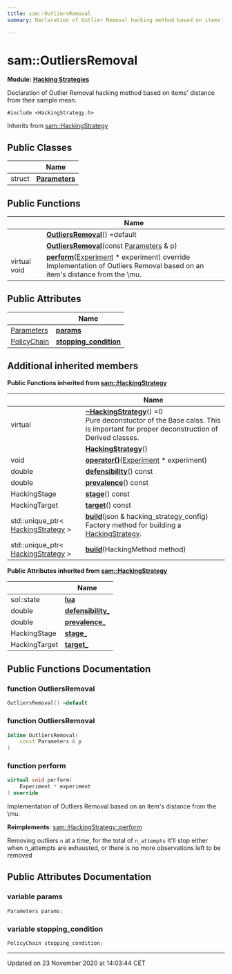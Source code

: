 ```yaml
---
title: sam::OutliersRemoval
summary: Declaration of Outlier Removal hacking method based on items' distance from their sample mean.  

---
```


# sam::OutliersRemoval


**Module:** **[Hacking Strategies](/doxygen/Modules/group___hacking_strategies/)**

Declaration of Outlier Removal hacking method based on items' distance from their sample mean. 

`#include <HackingStrategy.h>`


Inherits from [sam::HackingStrategy](/doxygen/Classes/classsam_1_1_hacking_strategy/)



## Public Classes

|                | Name           |
| -------------- | -------------- |
| struct | **[Parameters](/doxygen/Classes/structsam_1_1_outliers_removal_1_1_parameters/)**  |








## Public Functions

|                | Name           |
| -------------- | -------------- |
|  | **[OutliersRemoval](/doxygen/Classes/classsam_1_1_outliers_removal/#function-outliersremoval)**() =default  |
|  | **[OutliersRemoval](/doxygen/Classes/classsam_1_1_outliers_removal/#function-outliersremoval)**(const [Parameters](/doxygen/Classes/structsam_1_1_outliers_removal_1_1_parameters/) & p)  |
| virtual void | **[perform](/doxygen/Classes/classsam_1_1_outliers_removal/#function-perform)**([Experiment](/doxygen/Classes/classsam_1_1_experiment/) * experiment) override <br>Implementation of Outliers Removal based on an item's distance from the \mu.  |


## Public Attributes

|                | Name           |
| -------------- | -------------- |
| [Parameters](/doxygen/Classes/structsam_1_1_outliers_removal_1_1_parameters/) | **[params](/doxygen/Classes/classsam_1_1_outliers_removal/#variable-params)**  |
| [PolicyChain](/doxygen/Classes/structsam_1_1_policy_chain/) | **[stopping_condition](/doxygen/Classes/classsam_1_1_outliers_removal/#variable-stopping_condition)**  |




## Additional inherited members










**Public Functions inherited from [sam::HackingStrategy](/doxygen/Classes/classsam_1_1_hacking_strategy/)**

|                | Name           |
| -------------- | -------------- |
| virtual  | **[~HackingStrategy](/doxygen/Classes/classsam_1_1_hacking_strategy/#function-~hackingstrategy)**() =0 <br>Pure deconstuctor of the Base calss. This is important for proper deconstruction of Derived classes.  |
|  | **[HackingStrategy](/doxygen/Classes/classsam_1_1_hacking_strategy/#function-hackingstrategy)**()  |
| void | **[operator()](/doxygen/Classes/classsam_1_1_hacking_strategy/#function-operator())**([Experiment](/doxygen/Classes/classsam_1_1_experiment/) * experiment)  |
| double | **[defensibility](/doxygen/Classes/classsam_1_1_hacking_strategy/#function-defensibility)**() const  |
| double | **[prevalence](/doxygen/Classes/classsam_1_1_hacking_strategy/#function-prevalence)**() const  |
| HackingStage | **[stage](/doxygen/Classes/classsam_1_1_hacking_strategy/#function-stage)**() const  |
| HackingTarget | **[target](/doxygen/Classes/classsam_1_1_hacking_strategy/#function-target)**() const  |
| std::unique_ptr< [HackingStrategy](/doxygen/Classes/classsam_1_1_hacking_strategy/) > | **[build](/doxygen/Classes/classsam_1_1_hacking_strategy/#function-build)**(json & hacking_strategy_config) <br>Factory method for building a [HackingStrategy](/doxygen/Classes/classsam_1_1_hacking_strategy/).  |
| std::unique_ptr< [HackingStrategy](/doxygen/Classes/classsam_1_1_hacking_strategy/) > | **[build](/doxygen/Classes/classsam_1_1_hacking_strategy/#function-build)**(HackingMethod method)  |


**Public Attributes inherited from [sam::HackingStrategy](/doxygen/Classes/classsam_1_1_hacking_strategy/)**

|                | Name           |
| -------------- | -------------- |
| sol::state | **[lua](/doxygen/Classes/classsam_1_1_hacking_strategy/#variable-lua)**  |
| double | **[defensibility_](/doxygen/Classes/classsam_1_1_hacking_strategy/#variable-defensibility_)**  |
| double | **[prevalence_](/doxygen/Classes/classsam_1_1_hacking_strategy/#variable-prevalence_)**  |
| HackingStage | **[stage_](/doxygen/Classes/classsam_1_1_hacking_strategy/#variable-stage_)**  |
| HackingTarget | **[target_](/doxygen/Classes/classsam_1_1_hacking_strategy/#variable-target_)**  |













## Public Functions Documentation

### function OutliersRemoval

```cpp
OutliersRemoval() =default
```





























### function OutliersRemoval

```cpp
inline OutliersRemoval(
    const Parameters & p
)
```





























### function perform

```cpp
virtual void perform(
    Experiment * experiment
) override
```

Implementation of Outliers Removal based on an item's distance from the \mu. 

























**Reimplements**: [sam::HackingStrategy::perform](/doxygen/Classes/classsam_1_1_hacking_strategy/#function-perform)



Removing outliers `n` at a time, for the total of `n_attempts` It'll stop either when n_attempts are exhausted, or there is no more observations left to be removed



## Public Attributes Documentation

### variable params

```cpp
Parameters params;
```





























### variable stopping_condition

```cpp
PolicyChain stopping_condition;
```

































-------------------------------

Updated on 23 November 2020 at 14:03:44 CET